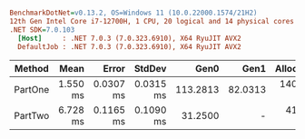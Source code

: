 ``` ini

BenchmarkDotNet=v0.13.2, OS=Windows 11 (10.0.22000.1574/21H2)
12th Gen Intel Core i7-12700H, 1 CPU, 20 logical and 14 physical cores
.NET SDK=7.0.103
  [Host]     : .NET 7.0.3 (7.0.323.6910), X64 RyuJIT AVX2
  DefaultJob : .NET 7.0.3 (7.0.323.6910), X64 RyuJIT AVX2


```
|  Method |     Mean |     Error |    StdDev |     Gen0 |    Gen1 |  Allocated |
|-------- |---------:|----------:|----------:|---------:|--------:|-----------:|
| PartOne | 1.550 ms | 0.0307 ms | 0.0315 ms | 113.2813 | 82.0313 | 1401.66 KB |
| PartTwo | 6.728 ms | 0.1165 ms | 0.1090 ms |  31.2500 |       - |  415.91 KB |

